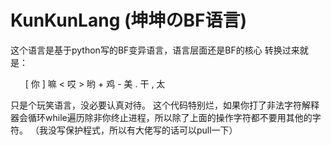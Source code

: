 # KunKunLang (坤坤のBF语言)
这个语言是基于python写的BF变异语言，语言层面还是BF的核心
转换过来就是：
<ul>
  [ 你
  ] 嘛
  < 哎
  > 哟
  + 鸡
  - 美
  . 干
  , 太
</ul>
只是个玩笑语言，没必要认真对待。
这个代码特别烂，如果你打了非法字符解释器会循环while遍历除非你终止进程，所以除了上面的操作字符都不要用其他的字符。
（我没写保护程式，所以有大佬写的话可以pull一下）
